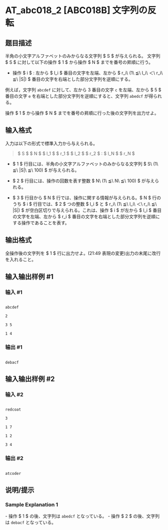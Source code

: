 # AT_abc018_2 [ABC018B] 文字列の反転

## 题目描述

[problemUrl]: https://atcoder.jp/contests/abc018/tasks/abc018_2

半角の小文字アルファベットのみからなる文字列 $ S $ が与えられる。 文字列 $ S $ に対して以下の操作 $ 1 $ から操作 $ N $ までを番号の昇順に行う。

- 操作 $ i $ : 左から $ l_i $ 番目の文字を左端、左から $ r_i\ (1\ ≦\ l_i\ ＜\ r_i\ ≦\ |S|) $ 番目の文字を右端とした部分文字列を逆順にする。

例えば，文字列 `abcdef` に対して、左から 3 番目の文字 `c` を左端、左から $ 5 $ 番目の文字 `e` を右端とした部分文字列を逆順にすると、文字列 `abedcf` が得られる。

操作 $ 1 $ から操作 $ N $ までを番号の昇順に行った後の文字列を出力せよ。

## 输入格式

入力は以下の形式で標準入力から与えられる。

> $ S $ $ N $ $ l_1 $ $ r_1 $ $ l_2 $ $ r_2 $ : $ l_N $ $ r_N $

- $ 1 $ 行目には、半角の小文字アルファベットのみからなる文字列 $ S\ (1\ ≦\ |S|\ ≦\ 100) $ が与えられる。
- $ 2 $ 行目には、操作の回数を表す整数 $ N\ (1\ ≦\ N\ ≦\ 100) $ が与えられる。
- $ 3 $ 行目から $ N $ 行では、操作に関する情報が与えられる。$ N $ 行のうち $ i $ 行目では、$ 2 $ つの整数 $ l_i $ と $ r_i\ (1\ ≦\ l_i\ ＜\ r_i\ ≦\ |S|) $ が空白区切りで与えられる。これは、操作 $ i $ が左から $ l_i $ 番目の文字を左端、左から $ r_i $ 番目の文字を右端とした部分文字列を逆順にする操作であることを表す。

## 输出格式

全操作後の文字列を $ 1 $ 行に出力せよ。(21:49 表現の変更)出力の末尾に改行を入れること。

## 输入输出样例 #1

### 输入 #1

```
abcdef
2
3 5
1 4
```

### 输出 #1

```
debacf
```

## 输入输出样例 #2

### 输入 #2

```
redcoat
3
1 7
1 2
3 4
```

### 输出 #2

```
atcoder
```

## 说明/提示

### Sample Explanation 1

\- 操作 $ 1 $ の後、文字列は `abedcf` となっている。 - 操作 $ 2 $ の後、文字列は `debacf` となっている。